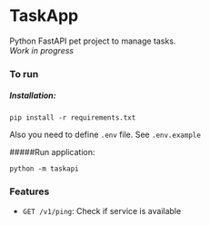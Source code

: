 # TaskApp
Python FastAPI pet project to manage tasks.  
*Work in progress*

### To run
##### Installation:  
```
pip install -r requirements.txt
```

Also you need to define `.env` file. See `.env.example`

#####Run application:  
```
python -m taskapi
```

### Features

* `GET /v1/ping`: Check if service is available